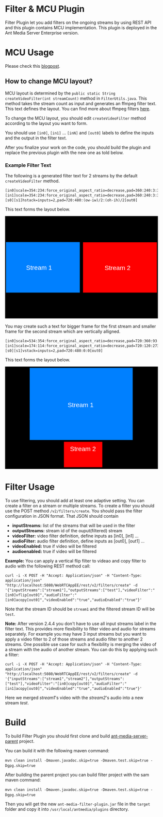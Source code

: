 # Filter & MCU Plugin

Filter Plugin let you add filters on the ongoing streams by using REST API and this plugin contains MCU implementation. 
This plugin is deployed in the Ant Media Server Enterprise version. 

# MCU Usage

Please check this [blogpost](https://antmedia.io/mcu-conference/).

## How to change MCU layout?
MCU layout is determined by the `public static String createVideoFilter(int streamCount)` method in `FilterUtils.java`. 
This method takes the stream count as input and generates an ffmpeg filter text. This text defines the layout. You can find more about ffmpeg filters [here](https://ffmpeg.org/ffmpeg-filters.html).

To change the MCU layout, you should edit `createVideoFilter` method according to the layout you want to form. 

You should use `[in0]`, `[in1]` ... `[inN]`  and `[out0]` labels to define the inputs and the output in the filter text.

After you finalize your work on the code, you should build the plugin and replace the previous plugin with the new one as told below.

### Example Filter Text
The following is a generated filter text for 2 streams by the default `createVideoFilter` method.

```
[in0]scale=354:234:force_original_aspect_ratio=decrease,pad=360:240:3:3:color=black[s0];[in1]scale=354:234:force_original_aspect_ratio=decrease,pad=360:240:3:3:color=black[s1];[s0][s1]hstack=inputs=2,pad=720:480:(ow-iw)/2:(oh-ih)/2[out0]
```

This text forms the layout below.

![Layout 1](doc/layout1.png)

You may create such a text for bigger frame for the first stream and smaller frame for the second stream which are vertically alligned.

```
[in0]scale=534:354:force_original_aspect_ratio=decrease,pad=720:360:93:3:color=black[s0];[in1]scale=174:114:force_original_aspect_ratio=decrease,pad=720:120:273:3:color=black[s1];[s0][s1]vstack=inputs=2,pad=720:480:0:0[out0]
```

This text forms the layout below.

![Layout 2](doc/layout2.png)

# Filter Usage

To use filtering, you should add at least one adaptive setting. 
You can create a filter on a stream or multiple streams.
To create a filter you should use the POST method `/v2/filters/create`.
You should pass the filter configuration in JSON format. That JSON should contain
- **inputStreams:** list of the streams that will be used in the filter
- **outputStreams:** stream id of the ouput(filtered) stream
- **videoFilter:** video filter definition, define inputs as [in0], [in1] ... 
- **audioFilter:** audio filter definition, define inputs as [out0], [out1] ...
- **videoEnabled:** true if video will be filtered
- **audioenabled:** true if video will be filtered

**Example:** You can apply a vertical flip filter to videao and copy filter to audio with the following REST method call:

```
curl -i -X POST -H "Accept: Application/json" -H "Content-Type: application/json" "http://localhost:5080/WebRTCAppEE/rest/v2/filters/create" -d '{"inputStreams":["stream1"],"outputStreams":["test"],"videoFilter":"[in0]vflip[out0]","audioFilter":"[in0]acopy[out0]","videoEnabled":"true","audioEnabled":"true"}'
```

Note that the stream ID should be `stream1` and the filtered stream ID will be `test`.

**Note:**
After version 2.4.4 you don't have to use all input streams label in the filter text. This provides more flexibility to filter video and audio for streams separately. For example you may have 3 input streams but you want to apply a video filter to 2 of those streams and audio filter to another 2 streams. 
One possible use case for such a flexibility is merging the video of a stream with the audio of another stream. You can do this by applying such a filter:

```
curl -i -X POST -H "Accept: Application/json" -H "Content-Type: application/json" "http://localhost:5080/WebRTCAppEE/rest/v2/filters/create" -d '{"inputStreams":["stream1","stream2"],"outputStreams":["test"],"videoFilter":"[in0]copy[out0]","audioFilter":"[in1]acopy[out0]","videoEnabled":"true","audioEnabled":"true"}'
```

Here we merged *stream1*'s video with the *stream2*'s audio into a new stream *test*.

# Build
To build Filter Plugin you should first clone and build [ant-media-server-parent](https://github.com/ant-media/ant-media-server-parent) project.

You can build it with the following maven command:

`mvn clean install -Dmaven.javadoc.skip=true -Dmaven.test.skip=true -Dgpg.skip=true`

After building the parent project you can build filter project with the sam maven command:

`mvn clean install -Dmaven.javadoc.skip=true -Dmaven.test.skip=true -Dgpg.skip=true`

Then you will get the new `ant-media-filter-plugin.jar` file in the `target` folder and copy it into `/usr/local/antmedia/plugins` directory.


